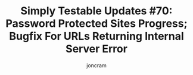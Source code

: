 ---
title: "Simply Testable Updates #70: Password Protected Sites Progress; Bugfix For URLs Returning Internal Server Error"
author: joncram
newsletter_meta:
    issue_number: 70th
    url: https://us5.campaign-archive1.com/?u=ac75e33d993d2b502e333ddd0&amp;id=5cb49eccbf
    highlights:
        - Core application being updated for testing password-protected sites
        - Bugfix for obscure HTML validation issue
    closing_sentence: Expect the next newsletter a week from now on December 25. Or maybe December 24 or 26 or 27.
---
